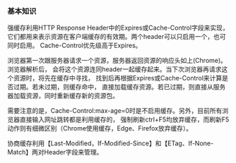 ### 基本知识

强缓存利用HTTP Response Header中的Expires或Cache-Control字段来实现，
它们都用来表示资源在客户端缓存的有效期。两个header可以只启用一个，也可同时启用。
Cache-Control优先级高于Expires。

浏览器第一次跟服务器请求一个资源，服务器返回资源的响应头如上(Chrome)。浏览器解析后，
会将这个资源连同header一起缓存起来。当下次浏览器再请求这个资源时，将先在缓存中寻找，
找到后再根据Expires或Cache-Control来计算是否过期。若未过期，则缓存命中，
直接加载缓存资源。若已过期，则直接从服务器加载资源，同时重新缓存新的资源包。

需要注意的是，Cache-Control:max-age=0时是不启用缓存。另外，目前所有浏览器直接输入网址跳转都是利用缓存的，
强制刷新ctrl+F5均放弃缓存，而刷新F5动作则有细微区别（Chrome使用缓存，Edge、Firefox放弃缓存）。

协商缓存利用【Last-Modified，If-Modified-Since】和【ETag、If-None-Match】两对Header字段来管理。